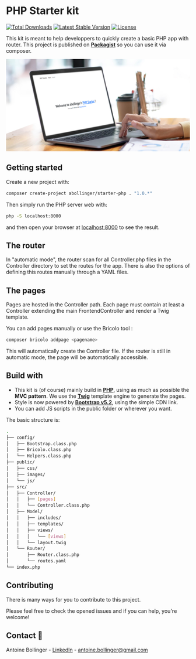 # PHP Starter kit

[![Total Downloads](https://img.shields.io/packagist/dt/abollinger/starter-php)](https://packagist.org/packages/abollinger/starter-php)
[![Latest Stable Version](https://img.shields.io/packagist/v/abollinger/starter-php)](https://packagist.org/packages/abollinger/starter-php)
[![License](https://img.shields.io/packagist/l/abollinger/starter-php)](https://packagist.org/packages/abollinger/starter-php)

This kit is meant to help developpers to quickly create a basic PHP app with router.
This project is published on **[Packagist](https://packagist.org/packages/abollinger/starter-php)** so you can use it via composer.

![Home](public/images/preview.jpg)

## Getting started

Create a new project with: 

```bash
composer create-project abollinger/starter-php . "1.0.*"
```

Then simply run the PHP server web with:
```bash
php -S localhost:8000
``` 

and then open your browser at <a href="http://localhost:8000">localhost:8000</a> to see the result.

## The router

In "automatic mode", the router scan for all Controller.php files in the Controller directory to set the routes for the app. 
There is also the options of defining this routes manually through a YAML files.

## The pages

Pages are hosted in the Controller path. Each page must contain at least a Controller extending the main FrontendController and render a Twig template.

You can add pages manually or use the Bricolo tool :
```bash
composer bricolo addpage <pagename>
```
This will automatically create the Controller file. If the router is still in automatic mode, the page will be automatically accessible.

## Build with

- This kit is (of course) mainly build in **[PHP](https://www.php.net/)**, using as much as possible the **MVC pattern**. We use the **[Twig](https://twig.symfony.com/)** template engine to generate the pages. 
- Style is now powered by **[Bootstrap v5.2](https://getbootstrap.com/)**, using the simple CDN link.
- You can add JS scripts in the public folder or wherever you want.

The basic structure is: 

```bash
.
├── config/
│   ├── Bootstrap.class.php
│   ├── Bricolo.class.php
│   └── Helpers.class.php
├── public/
│   ├── css/
│   ├── images/
│   └── js/
├── src/
│   ├── Controller/
│   │   ├── [pages]
│   │   └── Controller.class.php
│   ├── Model/
│   │   ├── includes/
│   │   ├── templates/
│   │   ├── views/
│   │   │   └── [views]
│   │   └── layout.twig
│   └── Router/
│       ├── Router.class.php
│       └── routes.yaml
└── index.php
```

<!--CONTRIBUTING -->

## Contributing

There is many ways for you to contribute to this project. 

Please feel free to check the opened issues and if you can help, you're welcome! 

<!-- CONTACT -->

## Contact 📧

Antoine Bollinger - [LinkedIn](https://www.linkedin.com/in/antoinebollinger/) - antoine.bollinger@gmail.com
